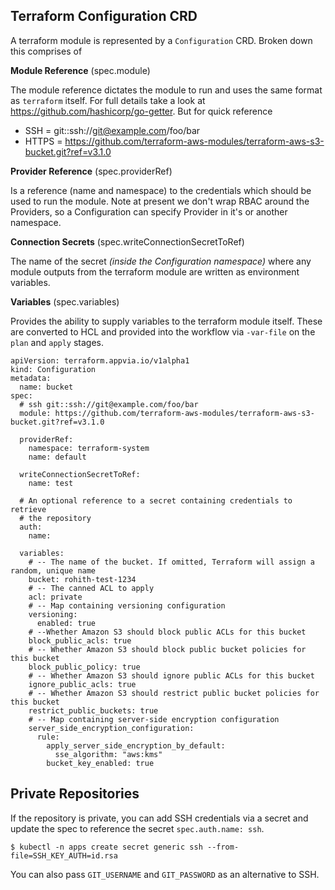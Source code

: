 ## Terraform Configuration CRD

A terraform module is represented by a `Configuration` CRD. Broken down this comprises of

**Module Reference** (spec.module)

The module reference dictates the module to run and uses the same format as `terraform` itself. For full details take a look at https://github.com/hashicorp/go-getter. But for quick reference

* SSH = git::ssh://git@example.com/foo/bar
* HTTPS = https://github.com/terraform-aws-modules/terraform-aws-s3-bucket.git?ref=v3.1.0

**Provider Reference** (spec.providerRef)

Is a reference (name and namespace) to the credentials which should be used to run the module. Note at present we don't wrap RBAC around the Providers, so a Configuration can specify Provider in it's or another namespace.

**Connection Secrets** (spec.writeConnectionSecretToRef)

The name of the secret *(inside the Configuration namespace)* where any module outputs from the terraform module are written as environment variables.

**Variables** (spec.variables)

Provides the ability to supply variables to the terraform module itself. These are converted to HCL and provided into the workflow via `-var-file` on the `plan` and `apply` stages.

```
apiVersion: terraform.appvia.io/v1alpha1
kind: Configuration
metadata:
  name: bucket
spec:
  # ssh git::ssh://git@example.com/foo/bar
  module: https://github.com/terraform-aws-modules/terraform-aws-s3-bucket.git?ref=v3.1.0

  providerRef:
    namespace: terraform-system
    name: default

  writeConnectionSecretToRef:
    name: test

  # An optional reference to a secret containing credentials to retrieve
  # the repository
  auth:
    name:

  variables:
    # -- The name of the bucket. If omitted, Terraform will assign a random, unique name
    bucket: rohith-test-1234
    # -- The canned ACL to apply
    acl: private
    # -- Map containing versioning configuration
    versioning:
      enabled: true
    # --Whether Amazon S3 should block public ACLs for this bucket
    block_public_acls: true
    # -- Whether Amazon S3 should block public bucket policies for this bucket
    block_public_policy: true
    # -- Whether Amazon S3 should ignore public ACLs for this bucket
    ignore_public_acls: true
    # -- Whether Amazon S3 should restrict public bucket policies for this bucket
    restrict_public_buckets: true
    # -- Map containing server-side encryption configuration
    server_side_encryption_configuration:
      rule:
        apply_server_side_encryption_by_default:
          sse_algorithm: "aws:kms"
        bucket_key_enabled: true
 ```

**Private Repositories**
---

If the repository is private, you can add SSH credentials via a secret and update the spec to reference the secret `spec.auth.name: ssh`.

```
$ kubectl -n apps create secret generic ssh --from-file=SSH_KEY_AUTH=id.rsa
```

You can also pass `GIT_USERNAME` and `GIT_PASSWORD` as an alternative to SSH.
